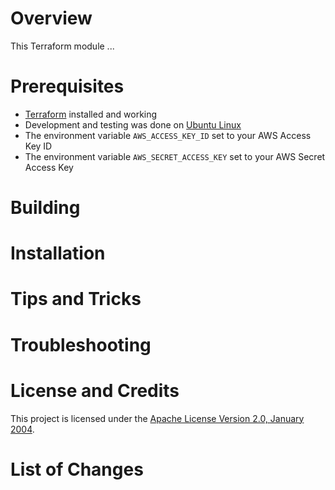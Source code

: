 # Overview
This Terraform module ...

# Prerequisites

* [Terraform](https://terraform.io/) installed and working
* Development and testing was done on [Ubuntu Linux](http://www.ubuntu.com/)
* The environment variable `AWS_ACCESS_KEY_ID` set to your AWS Access Key ID
* The environment variable `AWS_SECRET_ACCESS_KEY` set to your AWS Secret Access Key

# Building

# Installation

# Tips and Tricks

# Troubleshooting

# License and Credits
This project is licensed under the [Apache License Version 2.0, January 2004](http://www.apache.org/licenses/).

# List of Changes
